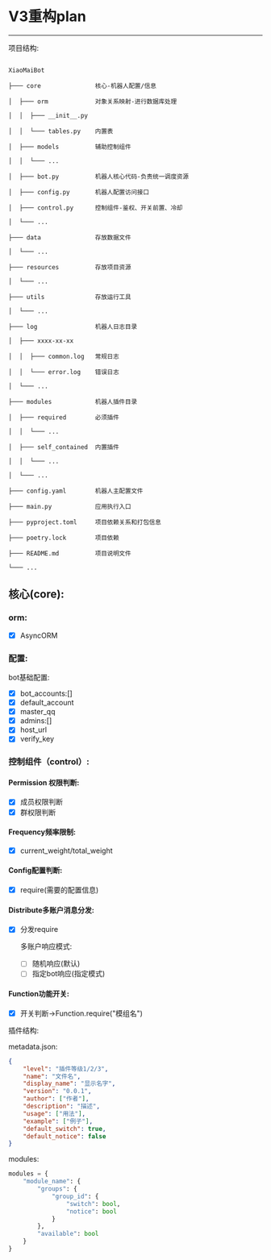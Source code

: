 # V3重构plan

---

项目结构:

```

XiaoMaiBot

├─── core               核心-机器人配置/信息

│  ├─── orm             对象关系映射-进行数据库处理

│  │  ├─── __init__.py

│  │  └─── tables.py    内置表

│  ├─── models          辅助控制组件

│  │  └─── ...

│  ├─── bot.py          机器人核心代码-负责统一调度资源

│  ├─── config.py       机器人配置访问接口

│  ├─── control.py      控制组件-鉴权、开关前置、冷却

│  └─── ...

├─── data               存放数据文件

│  └─── ...

├─── resources          存放项目资源

│  └─── ...

├─── utils              存放运行工具

│  └─── ...

├─── log                机器人日志目录

│  ├─── xxxx-xx-xx

│  │  ├─── common.log   常规日志

│  │  └─── error.log    错误日志

│  └─── ...

├─── modules            机器人插件目录

│  ├─── required        必须插件

│  │  └─── ...

│  ├─── self_contained  内置插件

│  │  └─── ...

│  └─── ...

├─── config.yaml        机器人主配置文件

├─── main.py            应用执行入口

├─── pyproject.toml     项目依赖关系和打包信息

├─── poetry.lock        项目依赖

├─── README.md          项目说明文件

└─── ...  

```

## 核心(core):

### orm:
- [x] AsyncORM

### 配置:
bot基础配置:

- [x] bot_accounts:[]
- [x] default_account
- [x] master_qq
- [x] admins:[]
- [x] host_url
- [x] verify_key

### 控制组件（control）:

#### Permission 权限判断:
- [x] 成员权限判断
- [x] 群权限判断

#### Frequency频率限制:
- [x] current_weight/total_weight

#### Config配置判断:
- [x] require(需要的配置信息)

#### Distribute多账户消息分发:
- [x] 分发require
  
    多账户响应模式:
    - [ ] 随机响应(默认)
    - [ ] 指定bot响应(指定模式)

#### Function功能开关:
- [x] 开关判断->Function.require("模组名")

插件结构:

metadata.json:
```json
{
    "level": "插件等级1/2/3",
    "name": "文件名",
    "display_name": "显示名字",
    "version": "0.0.1",
    "author": ["作者"],
    "description": "描述",
    "usage": ["用法"],
    "example": ["例子"],
    "default_switch": true,
    "default_notice": false
}
```

modules:

```python
modules = {
    "module_name": {
        "groups": {
            "group_id": {
                "switch": bool,
                "notice": bool
            }
        },
        "available": bool
    }
}
```

